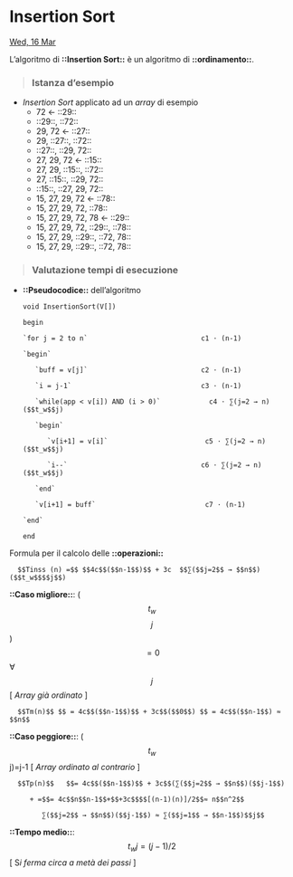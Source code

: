 # Insertion Sort

[Wed, 16 Mar](day://2022.03.16)

L’algoritmo di **::Insertion Sort::** è un algoritmo di **::ordinamento::**.

> ### Istanza d’esempio

   + *Insertion Sort* applicato ad un *array* di esempio
      - 72                     ← ::29::
      - ::29::, ::72::
      - 29, 72                 ← ::27::
      - 29, ::27::, ::72::
      - ::27::, ::29, 72::
      - 27, 29, 72             ← ::15::
      - 27, 29, ::15::, ::72::
      - 27, ::15::, ::29, 72::
      - ::15::, ::27, 29, 72::
      - 15, 27, 29, 72         ← ::78::
      - 15, 27, 29, 72, ::78::
      - 15, 27, 29, 72, 78     ← ::29::
      - 15, 27, 29, 72, ::29::, ::78::
      - 15, 27, 29, ::29::, ::72, 78::
      - 15, 27, 29, ::29::, ::72, 78::

> ### Valutazione tempi di esecuzione

   + **::Pseudocodice::** dell’algoritmo

      `void InsertionSort(V[])`

      `begin`

         `for j = 2 to n`                            c1 ⋅ (n-1)

         `begin`

            `buff = v[j]`                            c2 ⋅ (n-1)

            `i = j-1`                                c3 ⋅ (n-1)

            `while(app < v[i]) AND (i > 0)`            c4 ⋅ ∑(j=2 → n)($$t_w$$j)

            `begin`

               `v[i+1] = v[i]`                        c5 ⋅ ∑(j=2 → n)($$t_w$$j)

               `i--`                                 c6 ⋅ ∑(j=2 → n)($$t_w$$j)

            `end`

            `v[i+1] = buff`                           c7 ⋅ (n-1)

         `end`

      `end`

   Formula per il calcolo delle **::operazioni::**

      $$Tinss (n) =$$ $$4c$$($$n-1$$)$$ + 3c  $$∑($$j=2$$ → $$n$$)($$t_w$$$$j$$)

   **::Caso migliore::**: ($$t_w$$$$j$$)$$=0$$  ∀$$j$$                [ *Array già ordinato* ]

      $$Tm(n)$$ $$ = 4c$$($$n-1$$)$$ + 3c$$($$0$$) $$ = 4c$$($$n-1$$) ≈ $$n$$

   **::Caso peggiore::**:  ($$t_w$$j)=j-1                      [ *Array ordinato al contrario* ]

      $$Tp(n)$$   $$= 4c$$($$n-1$$)$$ + 3c$$(∑($$j=2$$ → $$n$$)($$j-1$$)

         + =$$= 4c$$n$$n-1$$+$$+3c$$$$[(n-1)(n)]/2$$≈ n$$n^2$$

            ∑($$j=2$$ → $$n$$)($$j-1$$) ≈ ∑($$j=1$$ → $$n-1$$)$$j$$

   **::Tempo medio::**: $$t_wj = (j-1)/2$$           [ S*i ferma circa a metà dei passi* ]

